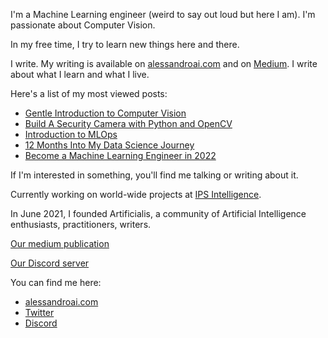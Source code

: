 
I'm a Machine Learning engineer (weird to say out loud but here I am).
I'm passionate about Computer Vision.

In my free time, I try to learn new things here and there.

I write. My writing is available on [alessandroai.com](https://www.alessandroai.com) and on [Medium](https://alessandroai.medium.com/). I write about what I learn and what I live.

Here's a list of my most viewed posts:

* [Gentle Introduction to Computer Vision](https://medium.com/artificialis/why-you-should-not-be-a-data-scientist-7a10543ed2d2)
* [Build A Security Camera with Python and OpenCV](https://medium.com/artificialis/build-a-security-camera-with-python-and-opencv-83e69f676216)
* [Introduction to MLOps](https://medium.com/artificialis/introduction-to-mlops-d616c6ba8669)
* [12 Months Into My Data Science Journey](https://medium.com/artificialis/12-months-into-my-data-science-journey-a044ba056c84)
* [Become a Machine Learning Engineer in 2022](https://medium.com/artificialis/become-a-machine-learning-engineer-in-2022-c377f2b5891b)

If I'm interested in something, you'll find me talking or writing about it.

Currently working on world-wide projects at [IPS Intelligence](https://www.ips-intelligence.com/).

In June 2021, I founded Artificialis, a community of Artificial Intelligence enthusiasts, practitioners, writers.


[Our medium publication](https://medium.com/artificialis)


[Our Discord server](https://discord.gg/j5vM3nqZ76)

You can find me here:

* [alessandroai.com](https://www.alessandroai.com)
* [Twitter](https://twitter.com/_alessandroai)
* [Discord](https://discord.gg/j5vM3nqZ76)

